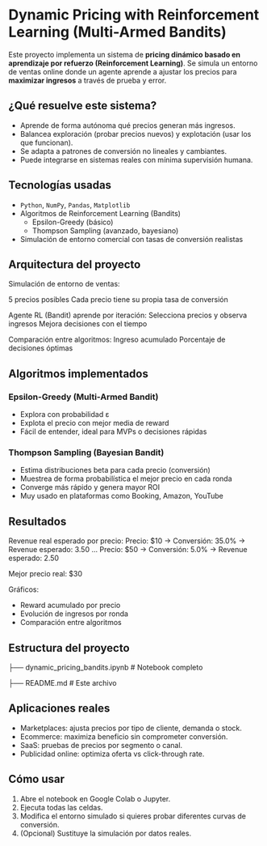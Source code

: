 # Dynamic Pricing with Reinforcement Learning (Multi-Armed Bandits)

Este proyecto implementa un sistema de **pricing dinámico basado en aprendizaje por refuerzo (Reinforcement Learning)**. Se simula un entorno de ventas online donde un agente aprende a ajustar los precios para **maximizar ingresos** a través de prueba y error.

## ¿Qué resuelve este sistema?

- Aprende de forma autónoma qué precios generan más ingresos.
- Balancea exploración (probar precios nuevos) y explotación (usar los que funcionan).
- Se adapta a patrones de conversión no lineales y cambiantes.
- Puede integrarse en sistemas reales con mínima supervisión humana.

## Tecnologías usadas

- `Python`, `NumPy`, `Pandas`, `Matplotlib`
- Algoritmos de Reinforcement Learning (Bandits)
  - Epsilon-Greedy (básico)
  - Thompson Sampling (avanzado, bayesiano)
- Simulación de entorno comercial con tasas de conversión realistas

## Arquitectura del proyecto

Simulación de entorno de ventas:

5 precios posibles
Cada precio tiene su propia tasa de conversión

Agente RL (Bandit) aprende por iteración:
Selecciona precios y observa ingresos
Mejora decisiones con el tiempo

Comparación entre algoritmos:
Ingreso acumulado
Porcentaje de decisiones óptimas

## Algoritmos implementados

### Epsilon-Greedy (Multi-Armed Bandit)

- Explora con probabilidad ε
- Explota el precio con mejor media de reward
- Fácil de entender, ideal para MVPs o decisiones rápidas

### Thompson Sampling (Bayesian Bandit)

- Estima distribuciones beta para cada precio (conversión)
- Muestrea de forma probabilística el mejor precio en cada ronda
- Converge más rápido y genera mayor ROI
- Muy usado en plataformas como Booking, Amazon, YouTube

## Resultados

Revenue real esperado por precio:
Precio: $10 → Conversión: 35.0% → Revenue esperado: 3.50
...
Precio: $50 → Conversión: 5.0% → Revenue esperado: 2.50

Mejor precio real: $30

Gráficos:
- Reward acumulado por precio
- Evolución de ingresos por ronda
- Comparación entre algoritmos

## Estructura del proyecto

├── dynamic_pricing_bandits.ipynb # Notebook completo

├── README.md # Este archivo

## Aplicaciones reales

- Marketplaces: ajusta precios por tipo de cliente, demanda o stock.
- Ecommerce: maximiza beneficio sin comprometer conversión.
- SaaS: pruebas de precios por segmento o canal.
- Publicidad online: optimiza oferta vs click-through rate.

## Cómo usar

1. Abre el notebook en Google Colab o Jupyter.
2. Ejecuta todas las celdas.
3. Modifica el entorno simulado si quieres probar diferentes curvas de conversión.
4. (Opcional) Sustituye la simulación por datos reales.
